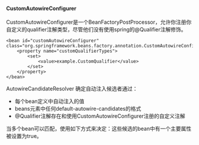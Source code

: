 #### CustomAutowireConfigurer

CustomAutowireConfigurer是一个BeanFactoryPostProcessor，允许你注册你自定义的qualifier注解类型，尽管他们没有使用spring的@Qualifier注解修饰。

```
<bean id="customAutowireConfigurer"
class="org.springframework.beans.factory.annotation.CustomAutowireConfigurer">
    <property name="customQualifierTypes">
        <set>
            <value>example.CustomQualifier</value>
        </set>
    </property>
</bean>
```

AutowireCandidateResolver 确定自动注入候选者通过：
* 每个bean定义中自动注入的值
* beans元素中任何default-autowire-candidates的格式
* @Qualifier注解存在和使用CustomAutowireConfigurer注册的自定义注解

当多个bean可以匹配，使用如下方式来决定：这些候选的bean中有一个主要属性被设置为true。

